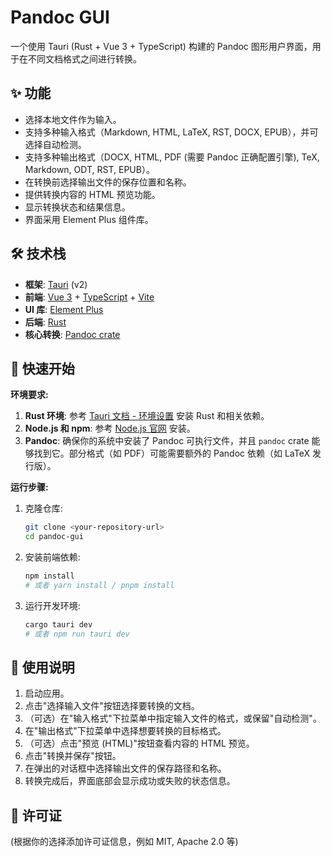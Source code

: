 # Pandoc GUI

一个使用 Tauri (Rust + Vue 3 + TypeScript) 构建的 Pandoc 图形用户界面，用于在不同文档格式之间进行转换。

## ✨ 功能

*   选择本地文件作为输入。
*   支持多种输入格式（Markdown, HTML, LaTeX, RST, DOCX, EPUB），并可选择自动检测。
*   支持多种输出格式（DOCX, HTML, PDF (需要 Pandoc 正确配置引擎), TeX, Markdown, ODT, RST, EPUB）。
*   在转换前选择输出文件的保存位置和名称。
*   提供转换内容的 HTML 预览功能。
*   显示转换状态和结果信息。
*   界面采用 Element Plus 组件库。

## 🛠️ 技术栈

*   **框架**: [Tauri](https://tauri.app/) (v2)
*   **前端**: [Vue 3](https://vuejs.org/) + [TypeScript](https://www.typescriptlang.org/) + [Vite](https://vitejs.dev/)
*   **UI 库**: [Element Plus](https://element-plus.org/)
*   **后端**: [Rust](https://www.rust-lang.org/)
*   **核心转换**: [Pandoc crate](https://crates.io/crates/pandoc)

## 🚀 快速开始

**环境要求:**

1.  **Rust 环境**: 参考 [Tauri 文档 - 环境设置](https://tauri.app/v1/guides/getting-started/prerequisites) 安装 Rust 和相关依赖。
2.  **Node.js 和 npm**: 参考 [Node.js 官网](https://nodejs.org/) 安装。
3.  **Pandoc**: 确保你的系统中安装了 Pandoc 可执行文件，并且 `pandoc` crate 能够找到它。部分格式（如 PDF）可能需要额外的 Pandoc 依赖（如 LaTeX 发行版）。

**运行步骤:**

1.  克隆仓库:
    ```bash
    git clone <your-repository-url>
    cd pandoc-gui
    ```
2.  安装前端依赖:
    ```bash
    npm install
    # 或者 yarn install / pnpm install
    ```
3.  运行开发环境:
    ```bash
    cargo tauri dev
    # 或者 npm run tauri dev
    ```

## 📝 使用说明

1.  启动应用。
2.  点击"选择输入文件"按钮选择要转换的文档。
3.  （可选）在"输入格式"下拉菜单中指定输入文件的格式，或保留"自动检测"。
4.  在"输出格式"下拉菜单中选择想要转换的目标格式。
5.  （可选）点击"预览 (HTML)"按钮查看内容的 HTML 预览。
6.  点击"转换并保存"按钮。
7.  在弹出的对话框中选择输出文件的保存路径和名称。
8.  转换完成后，界面底部会显示成功或失败的状态信息。

## 📄 许可证

(根据你的选择添加许可证信息，例如 MIT, Apache 2.0 等) 
